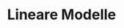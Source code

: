 ---
# bibliography: references.bib

title: Lineare Modelle

abstract: ""

execute: 
  echo: false
---